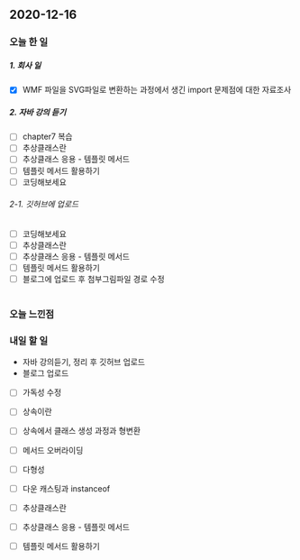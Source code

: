 2020-12-16
--

### 오늘 한 일

##### 1. 회사 일
- [x] WMF 파일을 SVG파일로 변환하는 과정에서 생긴 import 문제점에 대한 자료조사

##### 2. 자바 강의 듣기

- [ ] chapter7 복습
- [ ] 추상클래스란
- [ ] 추상클래스 응용 - 템플릿 메서드
- [ ] 템플릿 메서드 활용하기
- [ ] 코딩해보세요

###### 2-1. 깃허브에  업로드
- [ ] 코딩해보세요
- [ ] 추상클래스란
- [ ] 추상클래스 응용 - 템플릿 메서드
- [ ] 템플릿 메서드 활용하기
- [ ] 블로그에 업로드 후 첨부그림파일 경로 수정<br><br>

### 오늘 느낀점

### 내일 할 일
* 자바 강의듣기, 정리 후 깃허브 업로드
* 블로그 업로드
- [ ] 가독성 수정
- [ ] 상속이란
- [ ] 상속에서 클래스 생성 과정과 형변환
- [ ] 메서드 오버라이딩
- [ ] 다형성
- [ ] 다운 캐스팅과 instanceof
- [ ] 추상클래스란
- [ ] 추상클래스 응용 - 템플릿 메서드
- [ ] 템플릿 메서드 활용하기




